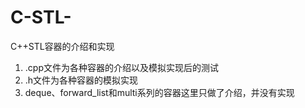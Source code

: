 # C-STL-
C++STL容器的介绍和实现
1. .cpp文件为各种容器的介绍以及模拟实现后的测试
2. .h文件为各种容器的模拟实现
3. deque、forward_list和multi系列的容器这里只做了介绍，并没有实现
